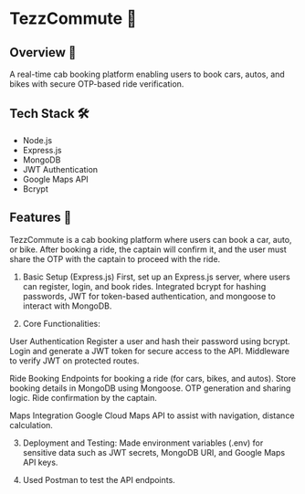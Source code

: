 # TezzCommute 🚗

## Overview 📱

A real-time cab booking platform enabling users to book cars, autos, and bikes with secure OTP-based ride verification.

## Tech Stack 🛠️

- Node.js
- Express.js
- MongoDB
- JWT Authentication
- Google Maps API
- Bcrypt

## Features 🌟

TezzCommute is a cab booking platform where users can book a car, auto, or bike. After booking a ride, the captain will confirm it, and the user must share the OTP with the captain to proceed with the ride.

1. Basic Setup (Express.js)
First, set up an Express.js server, where users can register, login, and book rides. Integrated bcrypt for hashing passwords, JWT for token-based authentication, and mongoose to interact with MongoDB.

2. Core Functionalities:

User Authentication
Register a user and hash their password using bcrypt.
Login and generate a JWT token for secure access to the API.
Middleware to verify JWT on protected routes.

Ride Booking
Endpoints for booking a ride (for cars, bikes, and autos).
Store booking details in MongoDB using Mongoose.
OTP generation and sharing logic.
Ride confirmation by the captain.

Maps Integration
Google Cloud Maps API to assist with navigation, distance calculation.

3. Deployment and Testing:
Made environment variables (.env) for sensitive data such as JWT secrets, MongoDB URI, and Google Maps API keys.

4. Used Postman to test the API endpoints.